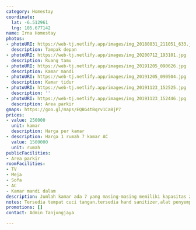 ```yaml
---
category: Homestay
coordinate:
  lat: -6.512961
  lng: 105.677142
name: Irna Homestay
photos:
- photoURI: https://web-tj.netlify.app/images/img_20180831_211051_633.jpg
  description: Tampak depan
- photoURI: https://web-tj.netlify.app/images/img_20200712_193101.jpg
  description: Ruang tamu
- photoURI: https://web-tj.netlify.app/images/img_20191205_090626.jpg
  description: Kamar mandi
- photoURI: https://web-tj.netlify.app/images/img_20191205_090504.jpg
  description: Kamar tidur
- photoURI: https://web-tj.netlify.app/images/img_20191123_152525.jpg
  description: ''
- photoURI: https://web-tj.netlify.app/images/img_20191123_152446.jpg
  description: Area parkir
gmaps: https://goo.gl/maps/EQBG4tBqrv1CaBjP7
prices:
- value: 250000
  unit: kamar
  description: Harga per kamar
- description: Harga 1 rumah 7 kamar AC
  value: 1500000
  unit: rumah
publicFacilities:
- Area parkir
roomFacilities:
- TV
- Meja
- Sofa
- AC
- Kamar mandi dalam
description: Jumlah kamar ada 7 yang masing-masing memiliki kapasitas 2 orang
notes: Tersedia tempat cuci tangan,tersedia hand sanitizer,alat penyemprot disenfektan
promotions: []
contact: Admin Tanjungjaya

---
```

